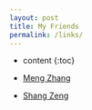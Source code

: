 ```yaml
---
layout: post
title: My Friends
permalink: /links/
---
```


* content
{:toc}



+ [Meng Zhang](https://zmcmcc.github.io/)

+ [Shang Zeng](https://blog.qaq.io/)

